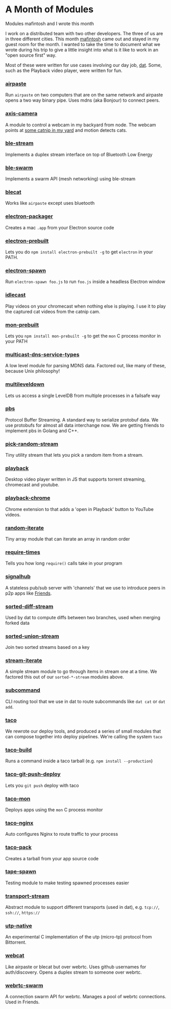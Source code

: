 <div id="header"><h1 class="title">A Month of Modules</h1></div>

Modules mafintosh and I wrote this month

I work on a distributed team with two other developers. The three of us are in three different cities. This month [mafintosh](http://github.com/mafintosh/) came out and stayed in my guest room for the month. I wanted to take the time to document what we wrote during his trip to give a little insight into what is it like to work in an "open source first" way.

Most of these were written for use cases involving our day job, [dat](http://dat-data.com/). Some, such as the Playback video player, were written for fun.

### [airpaste](https://npmjs.org/airpaste)

Run `airpaste` on two computers that are on the same network and airpaste opens a two way binary pipe. Uses mdns (aka Bonjour) to connect peers.

### [axis-camera](https://npmjs.org/axis-camera)

A module to control a webcam in my backyard from node. The webcam points at [some catnip in my yard](https://twitter.com/maxogden/status/587743809947086849) and motion detects cats.

### [ble-stream](https://npmjs.org/ble-stream)

Implements a duplex stream interface on top of Bluetooth Low Energy

### [ble-swarm](https://npmjs.org/ble-swarm)

Implements a swarm API (mesh networking) using ble-stream

### [blecat](https://npmjs.org/blecat)

Works like `airpaste` except uses bluetooth

### [electron-packager](https://npmjs.org/electron-packager)

Creates a mac `.app` from your Electron source code

### [electron-prebuilt](https://npmjs.org/electron-prebuilt)

Lets you do `npm install electron-prebuilt -g` to get `electron` in your PATH.

### [electron-spawn](https://npmjs.org/electron-spawn)

Run `electron-spawn foo.js` to run `foo.js` inside a headless Electron window

### [idlecast](https://npmjs.org/idlecast)

Play videos on your chromecast when nothing else is playing. I use it to play the captured cat videos from the catnip cam.

### [mon-prebuilt](https://npmjs.org/mon-prebuilt)

Lets you `npm install mon-prebuilt -g` to get the `mon` C process monitor in your PATH

### [multicast-dns-service-types](https://npmjs.org/multicast-dns-service-types)

A low level module for parsing MDNS data. Factored out, like many of these, because Unix philosophy!

### [multileveldown](https://npmjs.org/multileveldown)

Lets us access a single LevelDB from multiple processes in a failsafe way

### [pbs](https://npmjs.org/pbs)

Protocol Buffer Streaming. A standard way to serialize protobuf data. We use protobufs for almost all data interchange now. We are getting friends to implement pbs in Golang and C++.

### [pick-random-stream](https://npmjs.org/pick-random-stream)

Tiny utility stream that lets you pick a random item from a stream.

### [playback](https://npmjs.org/playback)

Desktop video player written in JS that supports torrent streaming, chromecast and youtube.

### [playback-chrome](https://npmjs.org/playback-chrome)

Chrome extension to that adds a 'open in Playback' button to YouTube videos.

### [random-iterate](https://npmjs.org/random-iterate)

Tiny array module that can iterate an array in random order

### [require-times](https://npmjs.org/require-times)

Tells you how long `require()` calls take in your program

### [signalhub](https://npmjs.org/signalhub)

A stateless pub/sub server with 'channels' that we use to introduce peers in p2p apps like [Friends](https://moose-team.github.io/friends).

### [sorted-diff-stream](https://npmjs.org/sorted-diff-stream)

Used by dat to compute diffs between two branches, used when merging forked data

### [sorted-union-stream](https://npmjs.org/sorted-union-stream)

Join two sorted streams based on a key

### [stream-iterate](https://npmjs.org/stream-iterate)

A simple stream module to go through items in stream one at a time. We factored this out of our `sorted-*-stream` modules above.

### [subcommand](https://npmjs.org/subcommand)

CLI routing tool that we use in dat to route subcommands like `dat cat` or `dat add`.

### [taco](https://npmjs.org/taco)

We rewrote our deploy tools, and produced a series of small modules that can compose together into deploy pipelines. We're calling the system `taco`

### [taco-build](https://npmjs.org/taco-build)

Runs a command inside a taco tarball (e.g. `npm install --production`)

### [taco-git-push-deploy](https://npmjs.org/taco-git-push-deploy)

Lets you `git push` deploy with taco

### [taco-mon](https://npmjs.org/taco-mon)

Deploys apps using the `mon` C process monitor

### [taco-nginx](https://npmjs.org/taco-nginx)

Auto configures Nginx to route traffic to your process

### [taco-pack](https://npmjs.org/taco-pack)

Creates a tarball from your app source code

### [tape-spawn](https://npmjs.org/tape-spawn)

Testing module to make testing spawned processes easier

### [transport-stream](https://npmjs.org/transport-stream)

Abstract module to support different transports (used in dat), e.g. `tcp://`, `ssh://`, `https://`

### [utp-native](https://npmjs.org/utp-native)

An experimental C implementation of the utp (micro-tp) protocol from Bittorrent.

### [webcat](https://npmjs.org/webcat)

Like airpaste or blecat but over webrtc. Uses github usernames for auth/discovery. Opens a duplex stream to someone over webrtc.

### [webrtc-swarm](https://npmjs.org/webrtc-swarm)

A connection swarm API for webrtc. Manages a pool of webrtc connections. Used in Friends.
